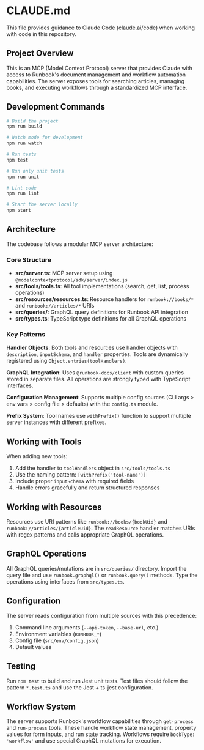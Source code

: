 # CLAUDE.md

This file provides guidance to Claude Code (claude.ai/code) when working with code in this repository.

## Project Overview

This is an MCP (Model Context Protocol) server that provides Claude with access to Runbook's document management and workflow automation capabilities. The server exposes tools for searching articles, managing books, and executing workflows through a standardized MCP interface.

## Development Commands

```bash
# Build the project
npm run build

# Watch mode for development
npm run watch

# Run tests
npm test

# Run only unit tests
npm run unit

# Lint code
npm run lint

# Start the server locally
npm start
```

## Architecture

The codebase follows a modular MCP server architecture:

### Core Structure
- **src/server.ts**: MCP server setup using `@modelcontextprotocol/sdk/server/index.js`
- **src/tools/tools.ts**: All tool implementations (search, get, list, process operations)
- **src/resources/resources.ts**: Resource handlers for `runbook://books/*` and `runbook://articles/*` URIs
- **src/queries/**: GraphQL query definitions for Runbook API integration
- **src/types.ts**: TypeScript type definitions for all GraphQL operations

### Key Patterns

**Handler Objects**: Both tools and resources use handler objects with `description`, `inputSchema`, and `handler` properties. Tools are dynamically registered using `Object.entries(toolHandlers)`.

**GraphQL Integration**: Uses `@runbook-docs/client` with custom queries stored in separate files. All operations are strongly typed with TypeScript interfaces.

**Configuration Management**: Supports multiple config sources (CLI args > env vars > config file > defaults) with the `config.ts` module.

**Prefix System**: Tool names use `withPrefix()` function to support multiple server instances with different prefixes.

## Working with Tools

When adding new tools:
1. Add the handler to `toolHandlers` object in `src/tools/tools.ts`
2. Use the naming pattern: `[withPrefix('tool-name')]`
3. Include proper `inputSchema` with required fields
4. Handle errors gracefully and return structured responses

## Working with Resources

Resources use URI patterns like `runbook://books/{bookUid}` and `runbook://articles/{articleUid}`. The `readResource` handler matches URIs with regex patterns and calls appropriate GraphQL operations.

## GraphQL Operations

All GraphQL queries/mutations are in `src/queries/` directory. Import the query file and use `runbook.graphql()` or `runbook.query()` methods. Type the operations using interfaces from `src/types.ts`.

## Configuration

The server reads configuration from multiple sources with this precedence:
1. Command line arguments (`--api-token`, `--base-url`, etc.)
2. Environment variables (`RUNBOOK_*`)
3. Config file (`src/env/config.json`)
4. Default values

## Testing

Run `npm test` to build and run Jest unit tests. Test files should follow the pattern `*.test.ts` and use the Jest + ts-jest configuration.

## Workflow System

The server supports Runbook's workflow capabilities through `get-process` and `run-process` tools. These handle workflow state management, property values for form inputs, and run state tracking. Workflows require `bookType: 'workflow'` and use special GraphQL mutations for execution.